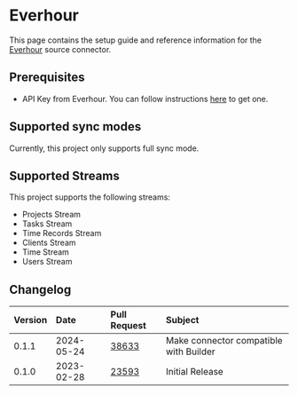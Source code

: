 # Everhour

This page contains the setup guide and reference information for the [Everhour](https://everhour.com/) source connector.

## Prerequisites

- API Key from Everhour. You can follow instructions [here](https://everhour.docs.apiary.io/#) to get one.

## Supported sync modes

Currently, this project only supports full sync mode.

## Supported Streams

This project supports the following streams:

- Projects Stream
- Tasks Stream
- Time Records Stream
- Clients Stream
- Time Stream
- Users Stream

## Changelog

| Version | Date       | Pull Request                                             | Subject                                |
| :------ | :--------- | :------------------------------------------------------- |:---------------------------------------|
| 0.1.1   | 2024-05-24 | [38633](https://github.com/airbytehq/airbyte/pull/38633) | Make connector compatible with Builder |
| 0.1.0   | 2023-02-28 | [23593](https://github.com/airbytehq/airbyte/pull/23593) | Initial Release                        |
